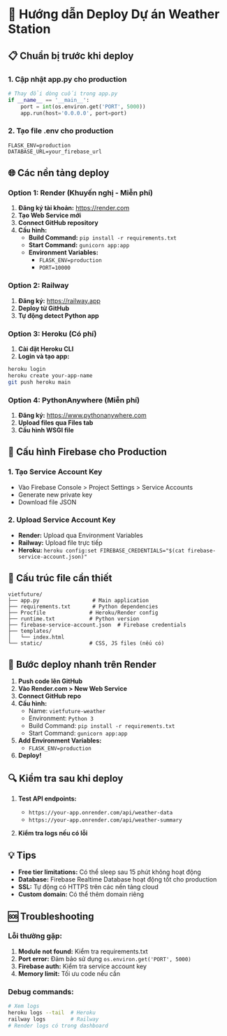 # 🚀 Hướng dẫn Deploy Dự án Weather Station

## 📋 Chuẩn bị trước khi deploy

### 1. **Cập nhật app.py cho production**
```python
# Thay đổi dòng cuối trong app.py
if __name__ == '__main__':
    port = int(os.environ.get('PORT', 5000))
    app.run(host='0.0.0.0', port=port)
```

### 2. **Tạo file .env cho production**
```env
FLASK_ENV=production
DATABASE_URL=your_firebase_url
```

## 🌐 Các nền tảng deploy

### **Option 1: Render (Khuyến nghị - Miễn phí)**

1. **Đăng ký tài khoản:** https://render.com
2. **Tạo Web Service mới**
3. **Connect GitHub repository**
4. **Cấu hình:**
   - **Build Command:** `pip install -r requirements.txt`
   - **Start Command:** `gunicorn app:app`
   - **Environment Variables:**
     - `FLASK_ENV=production`
     - `PORT=10000`

### **Option 2: Railway**

1. **Đăng ký:** https://railway.app
2. **Deploy từ GitHub**
3. **Tự động detect Python app**

### **Option 3: Heroku (Có phí)**

1. **Cài đặt Heroku CLI**
2. **Login và tạo app:**
```bash
heroku login
heroku create your-app-name
git push heroku main
```

### **Option 4: PythonAnywhere (Miễn phí)**

1. **Đăng ký:** https://www.pythonanywhere.com
2. **Upload files qua Files tab**
3. **Cấu hình WSGI file**

## 🔧 Cấu hình Firebase cho Production

### 1. **Tạo Service Account Key**
- Vào Firebase Console > Project Settings > Service Accounts
- Generate new private key
- Download file JSON

### 2. **Upload Service Account Key**
- **Render:** Upload qua Environment Variables
- **Railway:** Upload file trực tiếp
- **Heroku:** `heroku config:set FIREBASE_CREDENTIALS="$(cat firebase-service-account.json)"`

## 📁 Cấu trúc file cần thiết

```
vietfuture/
├── app.py                 # Main application
├── requirements.txt       # Python dependencies
├── Procfile              # Heroku/Render config
├── runtime.txt           # Python version
├── firebase-service-account.json  # Firebase credentials
├── templates/
│   └── index.html
└── static/               # CSS, JS files (nếu có)
```

## 🚀 Bước deploy nhanh trên Render

1. **Push code lên GitHub**
2. **Vào Render.com > New Web Service**
3. **Connect GitHub repo**
4. **Cấu hình:**
   - Name: `vietfuture-weather`
   - Environment: `Python 3`
   - Build Command: `pip install -r requirements.txt`
   - Start Command: `gunicorn app:app`
5. **Add Environment Variables:**
   - `FLASK_ENV=production`
6. **Deploy!**

## 🔍 Kiểm tra sau khi deploy

1. **Test API endpoints:**
   - `https://your-app.onrender.com/api/weather-data`
   - `https://your-app.onrender.com/api/weather-summary`

2. **Kiểm tra logs nếu có lỗi**

## 💡 Tips

- **Free tier limitations:** Có thể sleep sau 15 phút không hoạt động
- **Database:** Firebase Realtime Database hoạt động tốt cho production
- **SSL:** Tự động có HTTPS trên các nền tảng cloud
- **Custom domain:** Có thể thêm domain riêng

## 🆘 Troubleshooting

### Lỗi thường gặp:
1. **Module not found:** Kiểm tra requirements.txt
2. **Port error:** Đảm bảo sử dụng `os.environ.get('PORT', 5000)`
3. **Firebase auth:** Kiểm tra service account key
4. **Memory limit:** Tối ưu code nếu cần

### Debug commands:
```bash
# Xem logs
heroku logs --tail  # Heroku
railway logs        # Railway
# Render logs có trong dashboard
``` 
